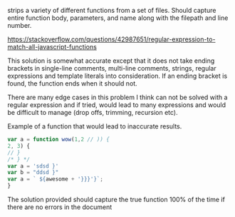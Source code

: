 strips a variety of different functions from a set of files. Should capture entire function body, parameters, and name along with the filepath and line number.

https://stackoverflow.com/questions/42987651/regular-expression-to-match-all-javascript-functions

This solution is somewhat accurate except that it does not take ending brackets in single-line comments, multi-line comments, strings, regular expressions and template literals into consideration. If an ending bracket is found, the function ends when it should not.

There are many edge cases in this problem I think can not be solved with a regular expression and if tried, would lead to many expressions and would be difficult to manage (drop offs, trimming, recursion etc).

Example of a function that would lead to inaccurate results.

```js
var a = function wow(1,2 // )) {
2, 3) {
// }
/* } */
var a = 'sdsd }'
var b = "ddsd }"
var a = ` ${awesome + '}}}'}`;
}
```

The solution provided should capture the true function 100% of the time if there are no errors in the document

